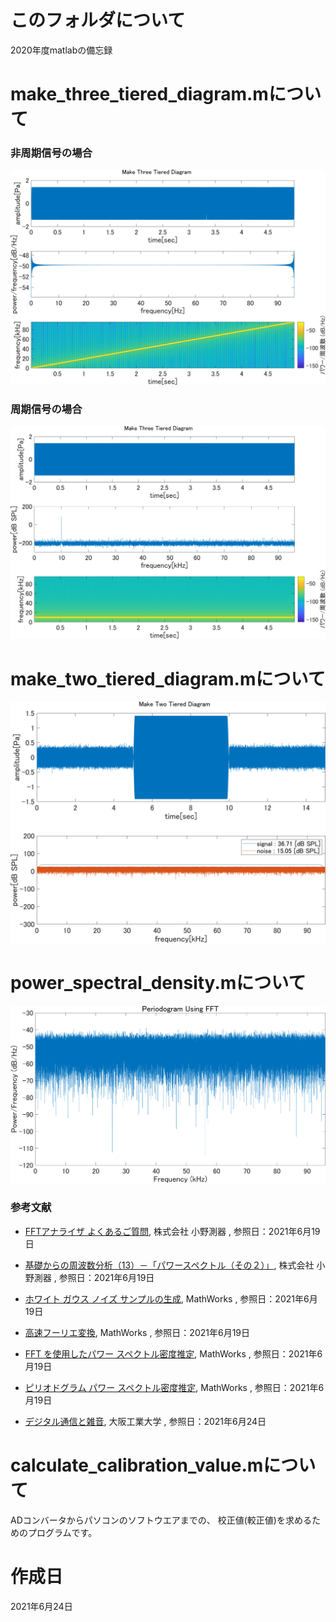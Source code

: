 # このフォルダについて
2020年度matlabの備忘録

# make_three_tiered_diagram.mについて

### 非周期信号の場合

![chirp_Three_Tiered_Diagram](./make_three_tiered_diagram/chirp_three_tiered_diagram.png)

### 周期信号の場合

![pure_tone_three_tiered_diagram](./make_three_tiered_diagram/pure_tone_three_tiered_diagram.png)

# make_two_tiered_diagram.mについて

![chirp_two_tiered_diagram](./make_two_tiered_diagram/chirp_two_tiered_diagram.png)

# power_spectral_density.mについて

![power_spectral_density_y1_wgn](./power_spectral_density/power_spectral_density_y1_wgn.png)

### 参考文献

- [FFTアナライザ よくあるご質問](https://www.onosokki.co.jp/HP-WK/c_support/faq/fft_common/fft_spectrum_13.htm), 株式会社 小野測器 , 参照日：2021年6月19日

- [基礎からの周波数分析（13）－「パワースペクトル（その２）」](https://www.onosokki.co.jp/HP-WK/eMM_back/emm148.pdf), 株式会社 小野測器 , 参照日：2021年6月19日

- [ホワイト ガウス ノイズ サンプルの生成](https://jp.mathworks.com/help/comm/ref/wgn.html#mw_58fa5b7c-c1d5-4056-99bb-b116b747b563), MathWorks , 参照日：2021年6月19日

- [高速フーリエ変換](https://jp.mathworks.com/help/matlab/ref/fft.html), MathWorks , 参照日：2021年6月19日

- [FFT を使用したパワー スペクトル密度推定](https://jp.mathworks.com/help/signal/ug/power-spectral-density-estimates-using-fft.html), MathWorks , 参照日：2021年6月19日

- [ピリオドグラム パワー スペクトル密度推定](https://jp.mathworks.com/help/signal/ref/periodogram.html#d123e108867), MathWorks , 参照日：2021年6月19日

- [デジタル通信と雑音](http://www.oit.ac.jp/elc/~kumamoto/radio/08.pdf), 大阪工業大学 , 参照日：2021年6月24日

# calculate_calibration_value.mについて

ADコンバータからパソコンのソフトウエアまでの、
校正値(較正値)を求めるためのプログラムです。

# 作成日
2021年6月24日
